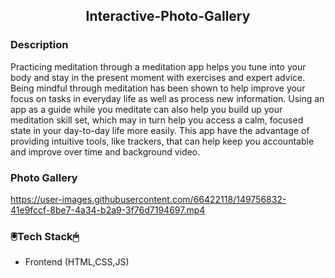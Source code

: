 
<div align='center'>
  <h2>Interactive-Photo-Gallery</h2>
  </div>
 

<h3>Description</h3>
  
  </div>
 Practicing meditation through a meditation app helps you tune into your body and stay in the present moment with exercises and expert advice. Being mindful through meditation has been shown to help improve your focus on tasks in everyday life as well as process new information. Using an app as a guide while you meditate can also help you build up your meditation skill set, which may in turn help you access a calm, focused state in your day-to-day life more easily. This app have the advantage of providing intuitive tools, like trackers, that can help keep you accountable and improve over time and background video.
 <h3>Photo Gallery</h3>

https://user-images.githubusercontent.com/66422118/149756832-41e9fccf-8be7-4a34-b2a9-3f76d7194697.mp4


 
 
  <h3> 🖲️Tech Stack🖱</h3>
 
 * Frontend (HTML,CSS,JS)
 
